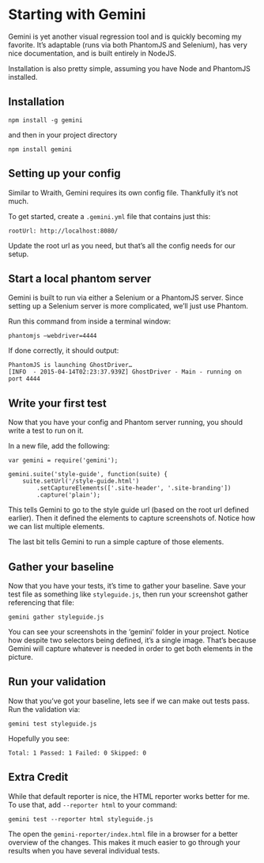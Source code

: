 # Starting with Gemini

Gemini is yet another visual regression tool and is quickly becoming my favorite. It’s adaptable (runs via both PhantomJS and Selenium), has very nice documentation, and is built entirely in NodeJS.

Installation is also pretty simple, assuming you have Node and PhantomJS installed.

## Installation

```
npm install -g gemini
```

and then in your project directory

```
npm install gemini
```

## Setting up your config

Similar to Wraith, Gemini requires its own config file. Thankfully it’s not much.

To get started, create a `.gemini.yml` file that contains just this:
```
rootUrl: http://localhost:8080/
```

Update the root url as you need, but that’s all the config needs for our setup.

## Start a local phantom server

Gemini is built to run via either a Selenium or a PhantomJS server. Since setting up a Selenium server is more complicated, we’ll just use Phantom.

Run this command from inside a terminal window:
```
phantomjs —webdriver=4444
```

If done correctly, it should output:
```
PhantomJS is launching GhostDriver…
[INFO  - 2015-04-14T02:23:37.939Z] GhostDriver - Main - running on port 4444
```

## Write your first test

Now that you have your config and Phantom server running, you should write a test to run on it. 

In a new file, add the following:

```
var gemini = require('gemini');

gemini.suite('style-guide', function(suite) {
    suite.setUrl('/style-guide.html')
        .setCaptureElements(['.site-header', '.site-branding'])
        .capture('plain');
```

This tells Gemini to go to the style guide url (based on the root url defined earlier). Then it defined the elements to capture screenshots of. Notice how we can list multiple elements.

The last bit tells Gemini to run a simple capture of those elements. 

## Gather your baseline

Now that you have your tests, it’s time to gather your baseline. Save your test file as something like `styleguide.js`, then run your screenshot gather referencing that file:

`gemini gather styleguide.js`

You can see your screenshots in the ‘gemini’ folder in your project. Notice how despite two selectors being defined, it’s a single image. That’s because Gemini will capture whatever is needed in order to get both elements in the picture. 

## Run your validation

Now that you’ve got your baseline, lets see if we can make out tests pass. Run the validation via:

`gemini test styleguide.js`

Hopefully you see:

`Total: 1 Passed: 1 Failed: 0 Skipped: 0`

## Extra Credit

While that default reporter is nice, the HTML reporter works better for me. To use that, add `--reporter html` to your command: 

`gemini test --reporter html styleguide.js`

The open the `gemini-reporter/index.html` file in a browser for a better overview of the changes. This makes it much easier to go through your results when you have several individual tests.
